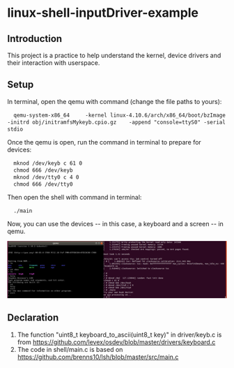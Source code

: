 # linux-shell-inputDriver-example
## Introduction
This project is a practice to help understand the kernel, device drivers and their interaction with userspace.
## Setup
In terminal, open the qemu with command (change the file paths to yours):
```
  qemu-system-x86_64     -kernel linux-4.10.6/arch/x86_64/boot/bzImage     -initrd obj/initramfsMykeyb.cpio.gz    -append "console=ttyS0" -serial stdio
```
Once the qemu is open, run the command in terminal to prepare for devices:
```
  mknod /dev/keyb c 61 0
  chmod 666 /dev/keyb
  mknod /dev/tty0 c 4 0
  chmod 666 /dev/tty0
```
Then open the shell with command in terminal:
```
  ./main
```
Now, you can use the devices -- in this case, a keyboard and a screen -- in qemu.

![](images/Keyb%20screenshot.png)
## Declaration
1. The function "uint8_t keyboard_to_ascii(uint8_t key)" in driver/keyb.c is from 
  https://github.com/levex/osdev/blob/master/drivers/keyboard.c
2. The code in shell/main.c is based on
  https://github.com/brenns10/lsh/blob/master/src/main.c
